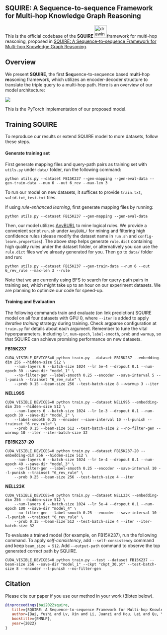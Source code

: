 ## SQUIRE: A Sequence-to-sequence Framework for Multi-hop Knowledge Graph Reasoning

This is the official codebase of the **SQUIRE** <img src="figs/squire.gif" alt="drawing" width="40"/>framework for multi-hop reasoning, proposed in [SQUIRE: A Sequence-to-sequence Framework for Multi-hop Knowledge Graph Reasoning](https://arxiv.org/abs/2201.06206).

## Overview
We present **SQUIRE**, the first **S**e**q**uence-to-sequence based m**u**lt**i**-hop **re**asoning framework, which utilizes an encoder-decoder structure to translate the triple query to a multi-hop path. Here is an overview of our model architecture:

![](figs/model.png)

This is the PyTorch implementation of our proposed model.

## Training SQUIRE
To reproduce our results or extend SQUIRE model to more datasets, follow these steps.

#### Generate training set
First generate mapping files and query-path pairs as training set with `utils.py` under `data/` folder, run the following command:
```
python utils.py --dataset FB15K237 --gen-mapping --gen-eval-data --gen-train-data --num 6 --out 6_rev --max-len 3
```
To run our model on new datasets, it suffices to provide `train.txt`, `valid.txt`, `test.txt` files.

If using *rule-enhanced learning*, first generate mapping files by running:
```
python utils.py --dataset FB15K237 --gen-mapping --gen-eval-data
```
Then, our model utilizes [AnyBURL](https://web.informatik.uni-mannheim.de/AnyBURL/) to mine logical rules. We provide a convenient script `run.sh` under `AnyBURL/` for mining and filtering high confidence rules (please modify the dataset name in `run.sh` and `config-learn.properties`). The above step helps generate `rule.dict` containing high quality rules under the dataset folder, or alternatively you can use the `rule.dict` files we've already generated for you. Then go to `data/` folder and run:
```
python utils.py --dataset FB15K237 --gen-train-data --num 6 --out 6_rev_rule --max-len 3 --rule
```
Note that we are currently using BFS to search for query-path pairs in training set, which might take up to an hour on our experiment datasets. We are planning to optimize our code for speed-up.

#### Training and Evaluation
The following commands train and evaluate (on link prediction) SQUIRE model on all four datasets with GPU 0, where `--iter` is added to apply *iterative training* strategy during training. Check argparse configuration at `train.py` for details about each argument.
Remember to tune the vital hyperparameters, including `lr`, `num-epoch`, `label-smooth`, `prob` and `warmup`, so that SQUIRE can achieve promising performance on new datasets.

**FB15K237**
```
CUDA_VISIBLE_DEVICES=0 python train.py --dataset FB15K237 --embedding-dim 256 --hidden-size 512 \
    --num-layers 6 --batch-size 1024 --lr 5e-4 --dropout 0.1 --num-epoch 30 --save-dir "model_1" \ 
    --no-filter-gen --label-smooth 0.25 --encoder --save-interval 5 --l-punish --trainset "6_rev_rule" \ 
    --prob 0.15 --beam-size 256 --test-batch-size 8 --warmup 3 --iter
```

**NELL995**
```
CUDA_VISIBLE_DEVICES=0 python train.py --dataset NELL995 --embedding-dim 256 --hidden-size 512 \
    --num-layers 6 --batch-size 1024 --lr 1e-3 --dropout 0.1 --num-epoch 30 --save-dir "model_2" \
    --label-smooth 0.25 --encoder --save-interval 10 --l-punish --trainset "6_rev_rule" \
    --prob 0.15 --beam-size 512 --test-batch-size 2 --no-filter-gen --warmup 10 --iter --iter-batch-size 32
```

**FB15K237-20**
```
CUDA_VISIBLE_DEVICES=0 python train.py --dataset FB15K237-20 --embedding-dim 256 --hidden-size 512 \
    --num-layers 6 --batch-size 1024 --lr 1e-4 --dropout 0.1 --num-epoch 40 --save-dir "model_3" \
    --no-filter-gen --label-smooth 0.25 --encoder --save-interval 10 --l-punish --trainset "6_rev_rule" \
    --prob 0.25 --beam-size 256 --test-batch-size 4 --iter
```

**NELL23K**
```
CUDA_VISIBLE_DEVICES=0 python train.py --dataset NELL23K --embedding-dim 256 --hidden-size 512 \
    --num-layers 6 --batch-size 1024 --lr 5e-4 --dropout 0.1 --num-epoch 100 --save-dir "model_4" \
    --no-filter-gen --label-smooth 0.25 --encoder --save-interval 10 --l-punish --trainset "6_rev_rule" \
    --prob 0.15 --beam-size 512 --test-batch-size 4 --iter --iter-batch-size 32
```

To evaluate a trained model (for example, on FB15K237), run the following command. To apply *self-consistency*, add `--self-consistency` command and keep `beam_size = 512`. Add `--output-path` command to observe the top generated correct path by SQUIRE.
```
CUDA_VISIBLE_DEVICES=0 python train.py --test --dataset FB15K237 --beam-size 256 --save-dir "model_1" --ckpt "ckpt_30.pt" --test-batch-size 8 --encoder --l-punish --no-filter-gen
```

## Citation

Please cite our paper if you use our method in your work (Bibtex below).

```bibtex
@inproceedings{bai2022squire,
   title={SQUIRE: A Sequence-to-sequence Framework for Multi-hop Knowledge Graph Reasoning},
   author={Bai, Yushi and Lv, Xin and Li, Juanzi and Hou, Lei and Qu, Yincen and Dai, Zelin and Xiong, Feiyu},
   booktitle={EMNLP},
   year={2022}
}
```
